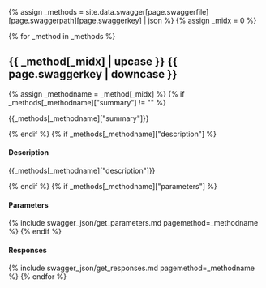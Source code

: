 <div>
{% assign _methods = site.data.swagger[page.swaggerfile][page.swaggerpath][page.swaggerkey] | json %}
{% assign _midx = 0 %}

{% for _method in _methods %}
   <h2>{{ _method[_midx] | upcase }} {{ page.swaggerkey | downcase }}</h2>
   {% assign _methodname = _method[_midx] %}
    {% if _methods[_methodname]["summary"] != "" %} 
        <p>{{_methods[_methodname]["summary"]}}</p>               
    {% endif %}
    {% if _methods[_methodname]["description"] %} 
        <h4>Description</h4>
        <p>{{_methods[_methodname]["description"]}}</p>               
    {% endif %}
    {% if _methods[_methodname]["parameters"] %}
        <h4>Parameters</h4>
         {% include swagger_json/get_parameters.md pagemethod=_methodname %}
    {% endif %}
         <h4>Responses</h4>       
        {% include swagger_json/get_responses.md pagemethod=_methodname %}
{% endfor %}

</div>